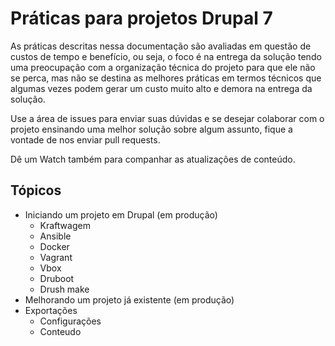 # Práticas para projetos Drupal 7

As práticas descritas nessa documentação são avaliadas em questão de custos de tempo e benefício, ou seja, o foco é na entrega da solução tendo uma preocupação com a organização técnica do projeto para que ele não se perca, mas não se destina as melhores práticas em termos técnicos que algumas vezes podem gerar um custo muito alto e demora na entrega da solução.

Use a área de issues para enviar suas dúvidas e se desejar colaborar com o projeto ensinando uma melhor solução sobre algum assunto, fique a vontade de nos enviar pull requests.

Dê um Watch também para companhar as atualizações de conteúdo.

## Tópicos

- Iniciando um projeto em Drupal (em produção)
  - Kraftwagem
  - Ansible
  - Docker
  - Vagrant
  - Vbox
  - Druboot
  - Drush make
- Melhorando um projeto já existente (em produção)
- Exportações
  - Configurações
  - Conteudo
